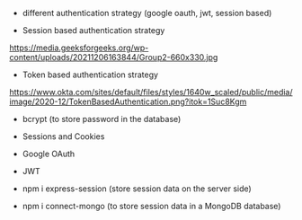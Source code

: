 
- different authentication strategy (google oauth, jwt, session based)

- Session based authentication strategy 

https://media.geeksforgeeks.org/wp-content/uploads/20211206163844/Group2-660x330.jpg

- Token based authentication strategy 

https://www.okta.com/sites/default/files/styles/1640w_scaled/public/media/image/2020-12/TokenBasedAuthentication.png?itok=1Suc8Kgm

- bcrypt (to store password in the database)

- Sessions and Cookies 

- Google OAuth

- JWT 

- npm i express-session (store session data on the server side)

- npm i connect-mongo (to store session data in a MongoDB database)

